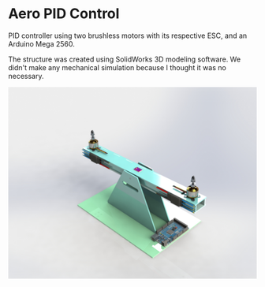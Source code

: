 # Aero PID Control

PID controller using two brushless motors with its respective ESC, and an Arduino Mega 2560.

The structure was created using SolidWorks 3D modeling software. We didn't make any mechanical simulation because I thought it was no necessary.

![structure](img/render.png)

